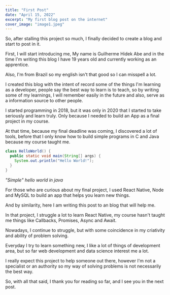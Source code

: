 ```yaml
---
title: "First Post"
date: "April 15, 2022"
excerpt: "My first blog post on the internet"
cover_image: "image1.jpeg"
---
```


So, after stalling this project so much, I finally decided to create a blog and start to post in it.

First, I will start introducing me, My name is Guilherme Hidek Abe and in the time I'm writing this blog I have 19 years old and currently working as an apprentice.

Also, I'm from Brazil so my english isn't that good so I can misspell a lot.

I created this blog with the intent of record some of the things I'm learning as a developer, people say the best way to learn is to teach, so by writing some of my learnings, I will remember easily in the future and also, serve as a information source to other people.

I started programming in 2018, but it was only in 2020 that I started to take seriously and learn truly. Only because I needed to build an App as a final project in my course.

At that time, because my final deadline was coming, I discovered a lot of tools, before that I only know how to build simple programs in C and Java because my course taught me.

```java
class HelloWorld() {
  public static void main(String[] args) {
    System.out.println("Hello World!");
  }
}
```
*"Simple" hello world in java*

For those who are curious about my final project, I used React Native, Node and MySQL to build an app that helps you learn new things.

And by similarity, here I am writing this post to an blog that will help me.

In that project, I struggle a lot to learn React Native, my course hasn't taught me things like Callbacks, Promises, Async and Await.

Nowadays, I continue to struggle, but with some coincidence in my criativity and ability of problem solving.

Everyday I try to learn something new, I like a lot of things of development area, but so far web development and data science interest me a lot.

I really expect this project to help someone out there, however I'm not a specialist or an authority so my way of solving problems is not necessarily the best way.

So, with all that said, I thank you for reading so far, and I see you in the next post.
